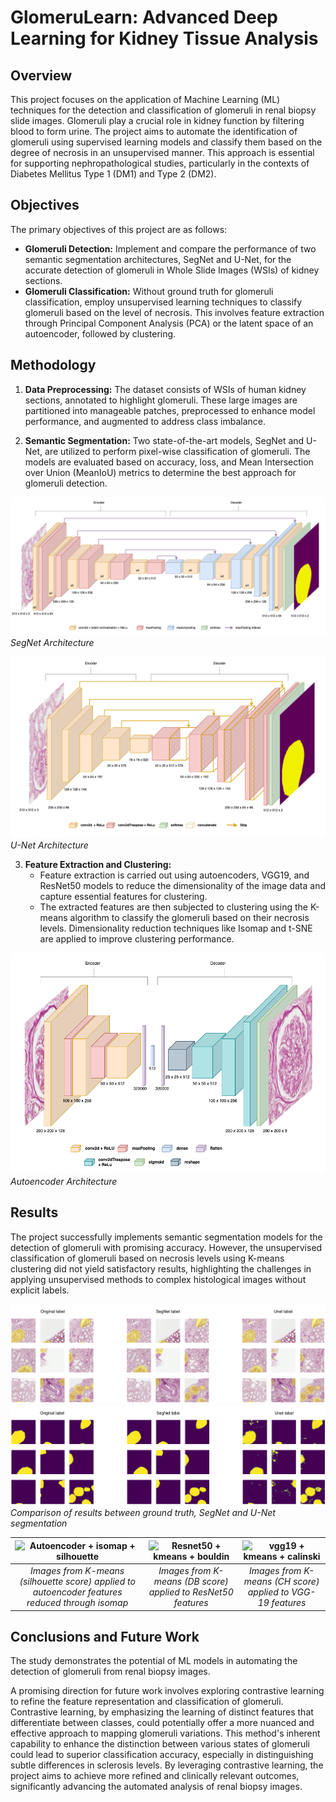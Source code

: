 # GlomeruLearn: Advanced Deep Learning for Kidney Tissue Analysis

## Overview

This project focuses on the application of Machine Learning (ML) techniques for the detection and classification of glomeruli in renal biopsy slide images. Glomeruli play a crucial role in kidney function by filtering blood to form urine. The project aims to automate the identification of glomeruli using supervised learning models and classify them based on the degree of necrosis in an unsupervised manner. This approach is essential for supporting nephropathological studies, particularly in the contexts of Diabetes Mellitus Type 1 (DM1) and Type 2 (DM2).

## Objectives

The primary objectives of this project are as follows:
- **Glomeruli Detection:** Implement and compare the performance of two semantic segmentation architectures, SegNet and U-Net, for the accurate detection of glomeruli in Whole Slide Images (WSIs) of kidney sections.
- **Glomeruli Classification:** Without ground truth for glomeruli classification, employ unsupervised learning techniques to classify glomeruli based on the level of necrosis. This involves feature extraction through Principal Component Analysis (PCA) or the latent space of an autoencoder, followed by clustering.

## Methodology

1. **Data Preprocessing:** The dataset consists of WSIs of human kidney sections, annotated to highlight glomeruli. These large images are partitioned into manageable patches, preprocessed to enhance model performance, and augmented to address class imbalance.
   
2. **Semantic Segmentation:** Two state-of-the-art models, SegNet and U-Net, are utilized to perform pixel-wise classification of glomeruli. The models are evaluated based on accuracy, loss, and Mean Intersection over Union (MeanIoU) metrics to determine the best approach for glomeruli detection.

![SegNet Architecture](image/Segnet.png)
*SegNet Architecture*

![U-Net Architecture](image/Unet.png)
*U-Net Architecture*

3. **Feature Extraction and Clustering:**
   - Feature extraction is carried out using autoencoders, VGG19, and ResNet50 models to reduce the dimensionality of the image data and capture essential features for clustering.
   - The extracted features are then subjected to clustering using the K-means algorithm to classify the glomeruli based on their necrosis levels. Dimensionality reduction techniques like Isomap and t-SNE are applied to improve clustering performance.

![Autoencoder Architecture](image/Autoencoder.png)
*Autoencoder Architecture*

## Results

The project successfully implements semantic segmentation models for the detection of glomeruli with promising accuracy. However, the unsupervised classification of glomeruli based on necrosis levels using K-means clustering did not yield satisfactory results, highlighting the challenges in applying unsupervised methods to complex histological images without explicit labels.

![Image with sematic segmentation](image/segmentation_images.png)
![Semantic segmentation](image/segmentation_labels.png)
*Comparison of results between ground truth, SegNet and U-Net segmentation*

| ![Autoencoder + isomap + silhouette](image/autoencoder_isomap_silhouette_images.png) | ![Resnet50 + kmeans + bouldin](image/resnet50_kmeans_davies_bouldin_images.png) | ![vgg19 + kmeans + calinski](image/vgg19_kmeans_calinski_harabasz_images.png) |
|:--:|:--:|:--:|
| *Images from K-means (silhouette score) applied to autoencoder features reduced through isomap* | *Images from K-means (DB score) applied to ResNet50 features* | *Images from K-means (CH score) applied to VGG-19 features* |

## Conclusions and Future Work

The study demonstrates the potential of ML models in automating the detection of glomeruli from renal biopsy images.

A promising direction for future work involves exploring contrastive learning to refine the feature representation and classification of glomeruli. Contrastive learning, by emphasizing the learning of distinct features that differentiate between classes, could potentially offer a more nuanced and effective approach to mapping glomeruli variations. This method's inherent capability to enhance the distinction between various states of glomeruli could lead to superior classification accuracy, especially in distinguishing subtle differences in sclerosis levels. By leveraging contrastive learning, the project aims to achieve more refined and clinically relevant outcomes, significantly advancing the automated analysis of renal biopsy images.
